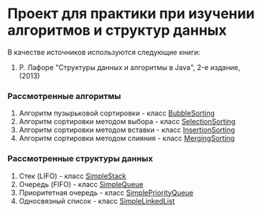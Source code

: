 # Проект для практики при изучении алгоритмов и структур данных

В качестве источников используются следующие книги:
1. Р. Лафоре "Структуры данных и алгоритмы в Java", 2-е издание, (2013)

### Рассмотренные алгоритмы
1. Алгоритм пузырьковой сортировки - класс [BubbleSorting](https://github.com/Petrovvich/algorithms-book/blob/master/src/main/java/ru/petrovich/algorithms/book/algorithms/sorting/BubbleSorting.java)
1. Алгоритм сортировки методом выбора - класс [SelectionSorting](https://github.com/Petrovvich/algorithms-book/blob/master/src/main/java/ru/petrovich/algorithms/book/algorithms/sorting/SelectionSorting.java)
1. Алгоритм сортировки методом вставки - класс [InsertionSorting](https://github.com/Petrovvich/algorithms-book/blob/master/src/main/java/ru/petrovich/algorithms/book/algorithms/sorting/InsertionSorting.java)
1. Алгоритм сортировки методом слияния - класс [MergingSorting](https://github.com/Petrovvich/algorithms-book/blob/master/src/main/java/ru/petrovich/algorithms/book/algorithms/sorting/MergingSorting.java)

### Рассмотренные структуры данных
1. Стек (LIFO) - класс [SimpleStack](https://github.com/Petrovvich/algorithms-book/blob/master/src/main/java/ru/petrovich/algorithms/book/data/structures/SimpleStack.java)
1. Очередь (FIFO) - класс [SimpleQueue](https://github.com/Petrovvich/algorithms-book/blob/master/src/main/java/ru/petrovich/algorithms/book/data/structures/SimpleQueue.java)
1. Приоритетная очередь - класс [SimplePriorityQueue](https://github.com/Petrovvich/algorithms-book/blob/master/src/main/java/ru/petrovich/algorithms/book/data/structures/SimplePriorityQueue.java)
1. Односвязный список - класс [SimpleLinkedList](https://github.com/Petrovvich/algorithms-book/blob/master/src/main/java/ru/petrovich/algorithms/book/data/structures/linkedlist/SimpleLinkedList.java)